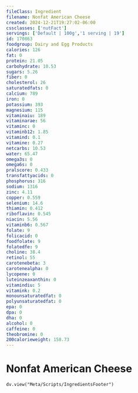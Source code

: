 ```yaml
---
fileClass: Ingredient
filename: Nonfat American Cheese
created: 2024-12-21T19:27:02-06:00
cssclasses: ['nutFact']
servings: ['Default | 100g','1 serving | 19']
id: 170863
foodgroup: Dairy and Egg Products
calories: 126
fat: 0
protein: 21.05
carbohydrate: 10.53
sugars: 5.26
fiber: 0
cholesterol: 26
saturatedfats: 0
calcium: 789
iron: 0
potassium: 393
magnesium: 115
vitaminaiu: 189
vitaminarae: 56
vitaminc: 0
vitaminb12: 1.85
vitamind: 0.1
vitamine: 0.27
netcarbs: 10.53
water: 65.47
omega3s: 0
omega6s: 0
pralscore: 0.433
transfattyacids: 0
phosphorus: 316
sodium: 1316
zinc: 4.11
copper: 0.559
selenium: 14.6
thiamin: 0.412
riboflavin: 0.545
niacin: 5.56
vitaminb6: 0.567
folate: 9
folicacid: 0
foodfolate: 9
folatedfe: 9
choline: 38.4
retinol: 55
carotenebeta: 3
carotenealpha: 0
lycopene: 0
luteinzeaxanthin: 0
vitamindiu: 5
vitamink: 0.2
monounsaturatedfat: 0
polyunsaturatedfat: 0
epa: 0
dpa: 0
dha: 0
alcohol: 0
caffeine: 0
theobromine: 0
200calorieweight: 158.73
---
```


# Nonfat American Cheese

```dataviewjs
dv.view("Meta/Scripts/IngredientsFooter")
```